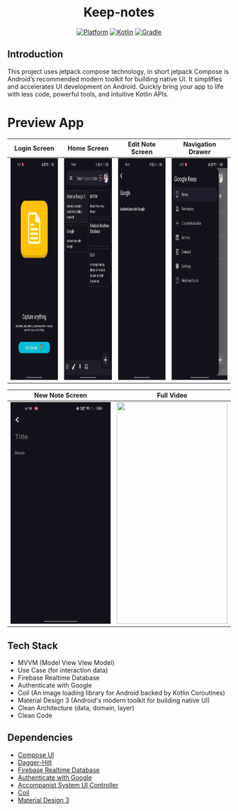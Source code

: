 <h1 align="center">
   Keep-notes
</h1>
<p align="center">
  <a href="http://developer.android.com/index.html"><img alt="Platform" src="https://img.shields.io/badge/platform-Android-green.svg"></a>
  <a href="http://kotlinlang.org"><img alt="Kotlin" src="https://img.shields.io/badge/kotlin-1.9.0-blue.svg"></a>
  <a href="https://developer.android.com/studio/releases/gradle-plugin"><img alt="Gradle" src="https://img.shields.io/badge/gradle-8.0.0-yellow.svg"></a>
</p>

## Introduction
<p>
This project uses jetpack compose technology,  in short jetpack Compose is Android’s recommended modern toolkit for building native UI. It simplifies and accelerates UI development on Android. Quickly bring your app to life with less code, powerful tools, and intuitive Kotlin APIs.

<p>

# Preview App
| Login Screen  | Home Screen | Edit Note Screen | Navigation Drawer |
| ------------- | ------------- | ------------- | ------------- |
| <img src="assets/login_screen.jpg" height=500 width=250/>  | <img src="assets/home_screen.jpg" height=500 width=250/> | <img src="assets/edit_note_screen.jpg" height=500 width=250/> | <img src="assets/navigation_drawer.jpg" height=500 width=250/> |

| New Note Screen | Full Video |
| ------------- | ------------- | 
| <img src="assets/new_note_screen.jpg" height=500 width=250/>  | <img src="assets/video.mp4" height=500 width=250/> |

<p>

## Tech Stack
- MVVM (Model View View Model)
- Use Case (for interaction data)
- Firebase Realtime Database
- Authenticate with Google 
- Coil (An image loading library for Android backed by Kotlin Coroutines)
- Material Design 3 (Android's modern toolkit for building native UI)
- Clean Architecture (data, domain, layer)
- Clean Code

## Dependencies
- [Compose UI](https://developer.android.com/jetpack/androidx/releases/compose-ui)
- [Dagger-Hilt](https://developer.android.com/training/dependency-injection/hilt-android)
- [Firebase Realtime Database](https://firebase.google.com/docs/database/android/start)
- [Authenticate with Google](https://firebase.google.com/docs/auth/android/google-signin)
- [Accompanist System UI Controller](https://google.github.io/accompanist/systemuicontroller/)
- [Coil](https://coil-kt.github.io/coil/compose/)
- [Material Design 3](https://m3.material.io/develop/android/jetpack-compose)

<p>
